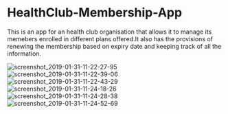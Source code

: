 # HealthClub-Membership-App
This is an app for an  health club organisation that allows it to  manage its memebers enrolled in different plans offered.It also has the provisions
of renewing the membership based on expiry date and keeping track of all the information.


![screenshot_2019-01-31-11-22-27-95](https://user-images.githubusercontent.com/46498913/52033577-72c81180-254b-11e9-8f33-c7e5a634b300.png)
![screenshot_2019-01-31-11-22-39-06](https://user-images.githubusercontent.com/46498913/52033578-72c81180-254b-11e9-81e0-51e1e4091d31.png)
![screenshot_2019-01-31-11-22-43-29](https://user-images.githubusercontent.com/46498913/52033579-7360a800-254b-11e9-9d23-52a276cb98ad.png)
![screenshot_2019-01-31-11-24-18-26](https://user-images.githubusercontent.com/46498913/52033581-7360a800-254b-11e9-961a-2c603d738178.png)
![screenshot_2019-01-31-11-24-28-38](https://user-images.githubusercontent.com/46498913/52033582-7360a800-254b-11e9-8be9-6fd45d85a054.png)
![screenshot_2019-01-31-11-24-52-69](https://user-images.githubusercontent.com/46498913/52033583-73f93e80-254b-11e9-8a2b-6aab9b735fc9.png)
